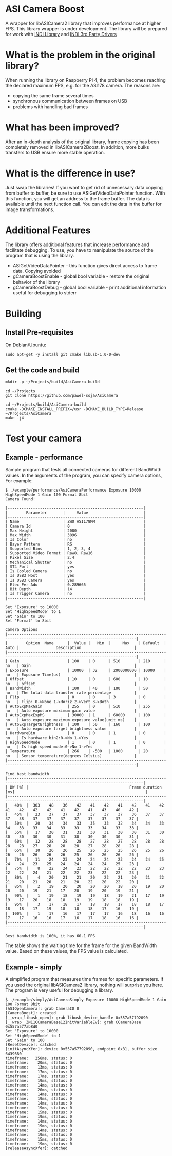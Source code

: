 # ASI Camera Boost

A wrapper for libASICamera2 library that improves performance at higher FPS.
This library wrapper is under development.
The library will be prepared for work with [INDI Library](https://github.com/indilib/indi) and [INDI 3rd Party Drivers](https://github.com/indilib/indi-3rdparty)

# What is the problem in the original library?
When running the library on Raspberry PI 4, the problem becomes reaching the declared maximum FPS, e.g. for the ASI178 camera.
The reasons are:
- copying the same frame several times
- synchronous communication between frames on USB
- problems with handling bad frames

# What has been improved?
After an in-depth analysis of the original library, frame copying has been completely removed in libASICamera2Boost. In addition, more bulks transfers to USB ensure more stable operation.

# What is the difference in use?
Just swap the libraries!
If you want to get rid of unnecessary data copying from buffer to buffer, be sure to use ASIGetVideoDataPointer function.
With this function, you will get an address to the frame buffer. The data is available until the next function call. You can edit the data in the buffer for image transformations.

# Additional Features
The library offers additional features that increase performance and facilitate debugging. To use, you have to manipulate the source of the program that is using the library.
- ASIGetVideoDataPointer - this function gives direct access to frame data. Copying avoided
- gCameraBoostEnable - global bool variable - restore the original behavior of the library
- gCameraBoostDebug - global bool variable - print additional information useful for debugging to stderr

# Building

## Install Pre-requisites

On Debian/Ubuntu:

```
sudo apt-get -y install git cmake libusb-1.0-0-dev
```

## Get the code and build
```
mkdir -p ~/Projects/build/AsiCamera-build

cd ~/Projects
git clone https://github.com/pawel-soja/AsiCamera

cd ~/Projects/build/AsiCamera-build
cmake -DCMAKE_INSTALL_PREFIX=/usr -DCMAKE_BUILD_TYPE=Release ~/Projects/AsiCamera
make -j4
```

# Test your camera

## Example - performance
Sample program that tests all connected cameras for different BandWidth values.
In the arguments of the program, you can specify camera options, For example:
```
$ ./example/performance/AsiCameraPerformance Exposure 10000 HighSpeedMode 1 Gain 100 Format 8bit
Camera Found!

|-----------------------------------------------------------|
|        Parameter       |     Value                        |
|-----------------------------------------------------------|
| Name                   | ZWO ASI178MM                     |
| Camera Id              | 0                                |
| Max Height             | 2080                             |
| Max Width              | 3096                             |
| Is Color               | no                               |
| Bayer Pattern          | RG                               |
| Supported Bins         | 1, 2, 3, 4                       |
| Supported Video Format | Raw8, Raw16                      |
| Pixel Size             | 2.4                              |
| Mechanical Shutter     | no                               |
| ST4 Port               | yes                              |
| Is Cooled Camera       | no                               |
| Is USB3 Host           | yes                              |
| Is USB3 Camera         | yes                              |
| Elec Per Adu           | 0.289665                         |
| Bit Depth              | 14                               |
| Is Trigger Camera      | no                               |
|-----------------------------------------------------------|

Set 'Exposure' to 10000
Set 'HighSpeedMode' to 1
Set 'Gain' to 100
Set 'Format' to 8bit

Camera Options
|------------------------------------------------------------------------------------------------------------------------------|
|        Option  Name      |  Value |   Min  |     Max    | Default  | Auto |                Description                       |
|------------------------------------------------------------------------------------------------------------------------------|
| Gain                     | 100    | 0      | 510        | 210      | no   | Gain                                             |
| Exposure                 | 10000  | 32     | 2000000000 | 10000    | no   | Exposure Time(us)                                |
| Offset                   | 10     | 0      | 600        | 10       | no   | offset                                           |
| BandWidth                | 100    | 40     | 100        | 50       | no   | The total data transfer rate percentage          |
| Flip                     | 0      | 0      | 3          | 0        | no   | Flip: 0->None 1->Horiz 2->Vert 3->Both           |
| AutoExpMaxGain           | 255    | 0      | 510        | 255      | no   | Auto exposure maximum gain value                 |
| AutoExpMaxExpMS          | 30000  | 1      | 60000      | 100      | no   | Auto exposure maximum exposure value(unit ms)    |
| AutoExpTargetBrightness  | 100    | 50     | 160        | 100      | no   | Auto exposure target brightness value            |
| HardwareBin              | 0      | 0      | 1          | 0        | no   | Is hardware bin2:0->No 1->Yes                    |
| HighSpeedMode            | 1      | 0      | 1          | 0        | no   | Is high speed mode:0->No 1->Yes                  |
| Temperature              | 266    | -500   | 1000       | 20       | no   | Sensor temperature(degrees Celsius)              |
|------------------------------------------------------------------------------------------------------------------------------|

Find best bandwidth
|---------------------------------------------------------------------------------------------------------------------------------|
| BW [%] |                                            Frame duration [ms]                                                         |
|---------------------------------------------------------------------------------------------------------------------------------|
|   40%  |  303    48    36    42    41    42    41    42    41    42    41    42    42    42    41    42    41    43    40    42 |
|   45%  |   23    37    37    37    37    37    37    36    37    37    37    38    37    37    37    37    37    37    37    37 |
|   50%  |   20    34    34    33    35    33    32    34    34    33    34    33    33    34    33    33    33    34    33    33 |
|   55%  |   17    30    31    31    30    31    30    30    31    30    30    30    30    30    31    30    30    30    30    31 |
|   60%  |   12    28    28    28    27    28    27    28    28    28    28    28    27    28    28    28    27    28    28    28 |
|   65%  |   10    26    26    25    26    25    25    26    25    26    26    26    26    26    26    25    26    26    26    26 |
|   70%  |   11    24    23    24    24    24    23    24    24    25    24    24    23    25    24    24    24    24    25    23 |
|   75%  |    8    22    24    23    22    22    22    22    23    23    22    22    24    21    22    22    23    22    22    23 |
|   80%  |    4    20    21    21    20    22    21    20    21    22    21    20    21    20    21    20    22    20    22    20 |
|   85%  |    2    19    20    20    20    20    18    20    19    20    20    20    19    21    17    20    19    20    19    21 |
|   90%  |    1    19    18    19    19    18    19    21    17    19    19    17    20    18    18    19    19    18    18    19 |
|   95%  |    3    17    18    17    18    18    17    18    18    17    18    18    17    19    18    18    18    17    16    19 |
|  100%  |    1    17    16    17    17    17    16    18    16    16    17    17    16    16    17    16    17    18    16    16 |
|---------------------------------------------------------------------------------------------------------------------------------|

Best bandwidth is 100%, it has 60.1 FPS
```
The table shows the waiting time for the frame for the given BandWidth value. Based on these values, the FPS value is calculated.

## Example - simply
A simplified program that measures time frames for specific parameters.
If you used the original libASICamera2 library, nothing will surprise you here.
The program is very useful for debugging a library.
```
$ ./example/simply/AsiCameraSimply Exposure 10000 HighSpeedMode 1 Gain 100 Format 8bit
[ASIOpenCamera]: grab CameraID 0
[CameraBoost]: created
[__wrap_libusb_open]: grab libusb_device_handle 0x557a57792090
[__wrap__ZN11CCameraBase12InitVariableEv]: grab CCameraBase 0x557a577ab8d0
Set 'Exposure' to 10000
Set 'HighSpeedMode' to 1
Set 'Gain' to 100
[ResetDevice]: catched
[initAsyncXfer]: device 0x557a57792090, endpoint 0x81, buffer size 6439680
timeframe:   258ms, status: 0
timeframe:    20ms, status: 0
timeframe:    13ms, status: 0
timeframe:    17ms, status: 0
timeframe:    17ms, status: 0
timeframe:    19ms, status: 0
timeframe:    14ms, status: 0
timeframe:    20ms, status: 0
timeframe:    14ms, status: 0
timeframe:    19ms, status: 0
timeframe:    14ms, status: 0
timeframe:    19ms, status: 0
timeframe:    15ms, status: 0
timeframe:    19ms, status: 0
timeframe:    14ms, status: 0
timeframe:    19ms, status: 0
timeframe:    14ms, status: 0
timeframe:    19ms, status: 0
timeframe:    15ms, status: 0
timeframe:    19ms, status: 0
[releaseAsyncXfer]: catched
```

